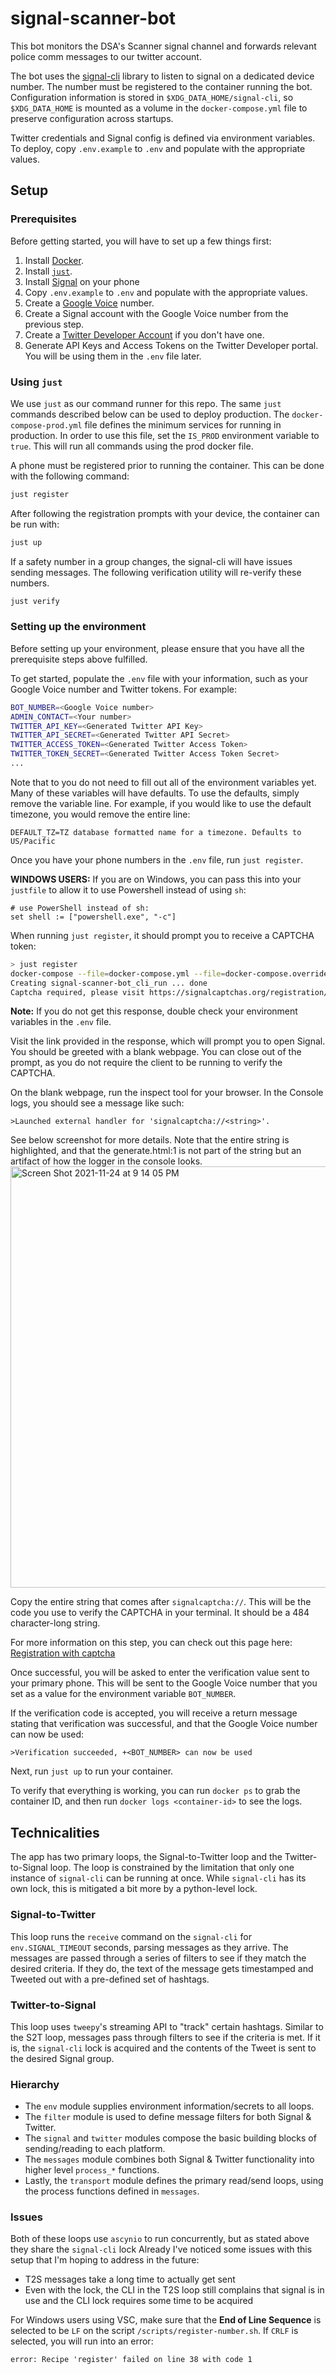 # signal-scanner-bot
This bot monitors the DSA's Scanner signal channel and forwards relevant police comm messages to our twitter account.

The bot uses the [signal-cli](https://github.com/AsamK/signal-cli) library to listen to signal on a dedicated device number.
The number must be registered to the container running the bot.
Configuration information is stored in `$XDG_DATA_HOME/signal-cli`, so `$XDG_DATA_HOME` is mounted as a volume in the `docker-compose.yml` file to preserve configuration across startups.

Twitter credentials and Signal config is defined via environment variables.
To deploy, copy `.env.example` to `.env` and populate with the appropriate values.


## Setup

### Prerequisites

Before getting started, you will have to set up a few things first:

1. Install [Docker](https://www.docker.com/products/docker-desktop).
2. Install [`just`](https://github.com/casey/just).
3. Install [Signal](https://signal.org/en/download/) on your phone
4. Copy `.env.example` to `.env` and populate with the appropriate values.
5. Create a [Google Voice](https://voice.google.com) number.
6. Create a Signal account with the Google Voice number from the previous step.
7. Create a [Twitter Developer Account](https://developer.twitter.com/en/apply-for-access) if you don't have one.
8. Generate API Keys and Access Tokens on the Twitter Developer portal. You will be using them in the `.env` file later.

### Using `just`

We use `just` as our command runner for this repo.
The same `just` commands described below can be used to deploy production.
The `docker-compose-prod.yml` file defines the minimum services for running in production.
In order to use this file, set the `IS_PROD` environment variable to `true`.
This will run all commands using the prod docker file.

A phone must be registered prior to running the container.
This can be done with the following command:
```bash
just register
```

After following the registration prompts with your device, the container can be run with:
```bash
just up
```

If a safety number in a group changes, the signal-cli will have issues sending messages.
The following verification utility will re-verify these numbers.
```bash
just verify
```

### Setting up the environment

Before setting up your environment, please ensure that you have all the prerequisite steps above fulfilled.

To get started, populate the `.env` file with your information, such as your Google Voice number and Twitter tokens. For example:

```bash
BOT_NUMBER=<Google Voice number>
ADMIN_CONTACT=<Your number>
TWITTER_API_KEY=<Generated Twitter API Key>
TWITTER_API_SECRET=<Generated Twitter API Secret>
TWITTER_ACCESS_TOKEN=<Generated Twitter Access Token>
TWITTER_TOKEN_SECRET=<Generated Twitter Access Token Secret>
...

```

Note that to you do not need to fill out all of the environment variables yet. Many of these variables will have defaults. To use the defaults, simply remove the variable line. For example, if you would like to use the default timezone, you would remove the entire line:

`DEFAULT_TZ=TZ database formatted name for a timezone. Defaults to US/Pacific`

Once you have your phone numbers in the `.env` file, run `just register`.

**WINDOWS USERS:** If you are on Windows, you can pass this into your `justfile` to allow it to use Powershell instead of using `sh`:

```
# use PowerShell instead of sh:
set shell := ["powershell.exe", "-c"]
```

When running `just register`, it should prompt you to receive a CAPTCHA token:

```bash
> just register
docker-compose --file=docker-compose.yml --file=docker-compose.override.yml run --rm cli ./register-number.sh
Creating signal-scanner-bot_cli_run ... done
Captcha required, please visit https://signalcaptchas.org/registration/generate.html to receive a captcha token
```

**Note:** If you do not get this response, double check your environment variables in the `.env` file.

Visit the link provided in the response, which will prompt you to open Signal. You should be greeted with a blank webpage. You can close out of the prompt, as you do not require the client to be running to verify the CAPTCHA.

On the blank webpage, run the inspect tool for your browser. In the Console logs, you should see a message like such:

`>Launched external handler for 'signalcaptcha://<string>'.`

See below screenshot for more details. Note that the entire string is highlighted, and that the generate.html:1 is not part of the string but an artifact of how the logger in the console looks.
<img width="674" alt="Screen Shot 2021-11-24 at 9 14 05 PM" src="https://user-images.githubusercontent.com/13648427/143383579-b6b9e12a-b8cf-4c28-b509-ea4740cb3ff2.png">

Copy the entire string that comes after `signalcaptcha://`. This will be the code you use to verify the CAPTCHA in your terminal. It should be a 484 character-long string.

For more information on this step, you can check out this page here: [Registration with captcha](https://github.com/AsamK/signal-cli/wiki/Registration-with-captcha)

Once successful, you will be asked to enter the verification value sent to your primary phone. This will be sent to the Google Voice number that you set as a value for the environment variable `BOT_NUMBER`.

If the verification code is accepted, you will receive a return message stating that verification was successful, and that the Google Voice number can now be used:

`>Verification succeeded, +<BOT_NUMBER> can now be used`

Next, run `just up` to run your container. 

To verify that everything is working, you can run `docker ps` to grab the container ID, and then run `docker logs <container-id>` to see the logs.

## Technicalities

The app has two primary loops, the Signal-to-Twitter loop and the Twitter-to-Signal loop.
The loop is constrained by the limitation that only one instance of `signal-cli` can be running at once.
While `signal-cli` has its own lock, this is mitigated a bit more by a python-level lock.

### Signal-to-Twitter
This loop runs the `receive` command on the `signal-cli` for `env.SIGNAL_TIMEOUT` seconds, parsing messages as they arrive.
The messages are passed through a series of filters to see if they match the desired criteria.
If they do, the text of the message gets timestamped and Tweeted out with a pre-defined set of hashtags.

### Twitter-to-Signal
This loop uses `tweepy`'s streaming API to "track" certain hashtags.
Similar to the S2T loop, messages pass through filters to see if the criteria is met.
If it is, the `signal-cli` lock is acquired and the contents of the Tweet is sent to the desired Signal group.

### Hierarchy

* The `env` module supplies environment information/secrets to all loops.
* The `filter` module is used to define message filters for both Signal & Twitter.
* The `signal` and `twitter` modules compose the basic building blocks of sending/reading to each platform.
* The `messages` module combines both Signal & Twitter functionality into higher level `process_*` functions.
* Lastly, the `transport` module defines the primary read/send loops, using the process functions defined in `messages`.

### Issues
Both of these loops use `ascynio` to run concurrently, but as stated above they share the `signal-cli` lock
Already I've noticed some issues with this setup that I'm hoping to address in the future:
* T2S messages take a long time to actually get sent
* Even with the lock, the CLI in the T2S loop still complains that signal is in use and the CLI lock requires some time to be acquired

For Windows users using VSC, make sure that the **End of Line Sequence** is selected to be `LF` on the script `/scripts/register-number.sh`. If `CRLF` is selected, you will run into an error:

`error: Recipe 'register' failed on line 38 with code 1`